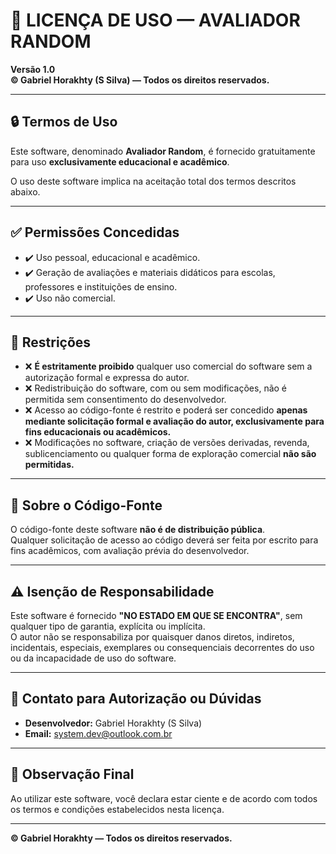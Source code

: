 # 📜 LICENÇA DE USO — AVALIADOR RANDOM

**Versão 1.0**  
**© Gabriel Horakhty (S Silva) — Todos os direitos reservados.**

---

## 🔒 Termos de Uso

Este software, denominado **Avaliador Random**, é fornecido gratuitamente para uso **exclusivamente educacional e acadêmico**.

O uso deste software implica na aceitação total dos termos descritos abaixo.

---

## ✅ Permissões Concedidas

- ✔️ Uso pessoal, educacional e acadêmico.  
- ✔️ Geração de avaliações e materiais didáticos para escolas, professores e instituições de ensino.  
- ✔️ Uso não comercial.

---

## 🚫 Restrições

- ❌ **É estritamente proibido** qualquer uso comercial do software sem a autorização formal e expressa do autor.  
- ❌ Redistribuição do software, com ou sem modificações, não é permitida sem consentimento do desenvolvedor.  
- ❌ Acesso ao código-fonte é restrito e poderá ser concedido **apenas mediante solicitação formal e avaliação do autor, exclusivamente para fins educacionais ou acadêmicos.**  
- ❌ Modificações no software, criação de versões derivadas, revenda, sublicenciamento ou qualquer forma de exploração comercial **não são permitidas.**

---

## 📜 Sobre o Código-Fonte

O código-fonte deste software **não é de distribuição pública**.  
Qualquer solicitação de acesso ao código deverá ser feita por escrito para fins acadêmicos, com avaliação prévia do desenvolvedor.

---

## ⚠️ Isenção de Responsabilidade

Este software é fornecido **"NO ESTADO EM QUE SE ENCONTRA"**, sem qualquer tipo de garantia, explícita ou implícita.  
O autor não se responsabiliza por quaisquer danos diretos, indiretos, incidentais, especiais, exemplares ou consequenciais decorrentes do uso ou da incapacidade de uso do software.

---

## 💼 Contato para Autorização ou Dúvidas

- **Desenvolvedor:** Gabriel Horakhty (S Silva)  
- **Email:** system.dev@outlook.com.br  

---

## 🔐 Observação Final

Ao utilizar este software, você declara estar ciente e de acordo com todos os termos e condições estabelecidos nesta licença.

---

**© Gabriel Horakhty — Todos os direitos reservados.**
